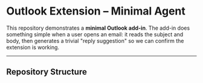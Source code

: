 # Outlook Extension – Minimal Agent

This repository demonstrates a **minimal Outlook add-in**. The add-in does something simple when a user opens an email: it reads the subject and body, then generates a trivial "reply suggestion" so we can confirm the extension is working.

---

## Repository Structure
